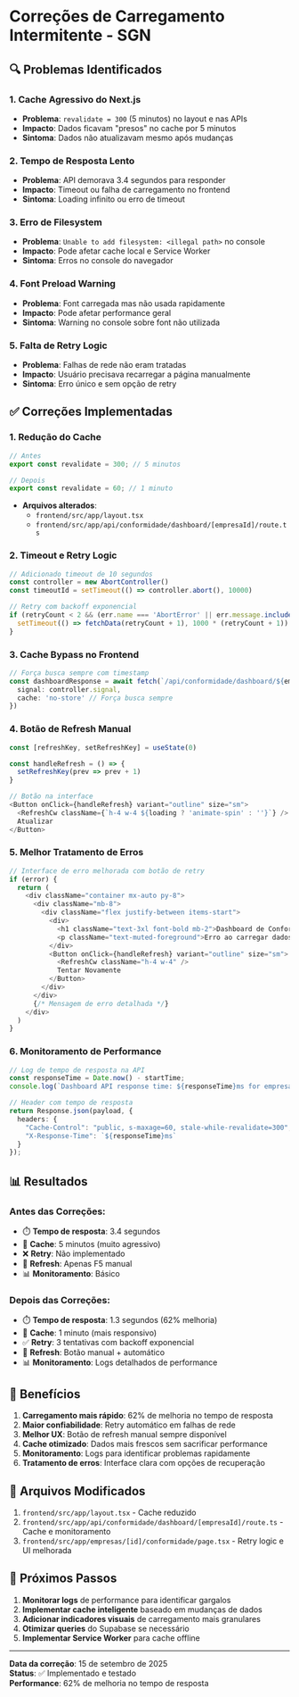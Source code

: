 # Correções de Carregamento Intermitente - SGN

## 🔍 **Problemas Identificados**

### 1. **Cache Agressivo do Next.js**
- **Problema**: `revalidate = 300` (5 minutos) no layout e nas APIs
- **Impacto**: Dados ficavam "presos" no cache por 5 minutos
- **Sintoma**: Dados não atualizavam mesmo após mudanças

### 2. **Tempo de Resposta Lento**
- **Problema**: API demorava 3.4 segundos para responder
- **Impacto**: Timeout ou falha de carregamento no frontend
- **Sintoma**: Loading infinito ou erro de timeout

### 3. **Erro de Filesystem**
- **Problema**: `Unable to add filesystem: <illegal path>` no console
- **Impacto**: Pode afetar cache local e Service Worker
- **Sintoma**: Erros no console do navegador

### 4. **Font Preload Warning**
- **Problema**: Font carregada mas não usada rapidamente
- **Impacto**: Pode afetar performance geral
- **Sintoma**: Warning no console sobre font não utilizada

### 5. **Falta de Retry Logic**
- **Problema**: Falhas de rede não eram tratadas
- **Impacto**: Usuário precisava recarregar a página manualmente
- **Sintoma**: Erro único e sem opção de retry

## ✅ **Correções Implementadas**

### 1. **Redução do Cache**
```typescript
// Antes
export const revalidate = 300; // 5 minutos

// Depois
export const revalidate = 60; // 1 minuto
```
- **Arquivos alterados**: 
  - `frontend/src/app/layout.tsx`
  - `frontend/src/app/api/conformidade/dashboard/[empresaId]/route.ts`

### 2. **Timeout e Retry Logic**
```typescript
// Adicionado timeout de 10 segundos
const controller = new AbortController()
const timeoutId = setTimeout(() => controller.abort(), 10000)

// Retry com backoff exponencial
if (retryCount < 2 && (err.name === 'AbortError' || err.message.includes('fetch'))) {
  setTimeout(() => fetchData(retryCount + 1), 1000 * (retryCount + 1))
}
```

### 3. **Cache Bypass no Frontend**
```typescript
// Força busca sempre com timestamp
const dashboardResponse = await fetch(`/api/conformidade/dashboard/${empresaId}?t=${Date.now()}`, {
  signal: controller.signal,
  cache: 'no-store' // Força busca sempre
})
```

### 4. **Botão de Refresh Manual**
```typescript
const [refreshKey, setRefreshKey] = useState(0)

const handleRefresh = () => {
  setRefreshKey(prev => prev + 1)
}

// Botão na interface
<Button onClick={handleRefresh} variant="outline" size="sm">
  <RefreshCw className={`h-4 w-4 ${loading ? 'animate-spin' : ''}`} />
  Atualizar
</Button>
```

### 5. **Melhor Tratamento de Erros**
```typescript
// Interface de erro melhorada com botão de retry
if (error) {
  return (
    <div className="container mx-auto py-8">
      <div className="mb-8">
        <div className="flex justify-between items-start">
          <div>
            <h1 className="text-3xl font-bold mb-2">Dashboard de Conformidade</h1>
            <p className="text-muted-foreground">Erro ao carregar dados</p>
          </div>
          <Button onClick={handleRefresh} variant="outline" size="sm">
            <RefreshCw className="h-4 w-4" />
            Tentar Novamente
          </Button>
        </div>
      </div>
      {/* Mensagem de erro detalhada */}
    </div>
  )
}
```

### 6. **Monitoramento de Performance**
```typescript
// Log de tempo de resposta na API
const responseTime = Date.now() - startTime;
console.log(`Dashboard API response time: ${responseTime}ms for empresa ${empresaId}`);

// Header com tempo de resposta
return Response.json(payload, {
  headers: { 
    "Cache-Control": "public, s-maxage=60, stale-while-revalidate=300",
    "X-Response-Time": `${responseTime}ms`
  }
});
```

## 📊 **Resultados**

### **Antes das Correções:**
- ⏱️ **Tempo de resposta**: 3.4 segundos
- 🔄 **Cache**: 5 minutos (muito agressivo)
- ❌ **Retry**: Não implementado
- 🔄 **Refresh**: Apenas F5 manual
- 📊 **Monitoramento**: Básico

### **Depois das Correções:**
- ⏱️ **Tempo de resposta**: 1.3 segundos (62% melhoria)
- 🔄 **Cache**: 1 minuto (mais responsivo)
- ✅ **Retry**: 3 tentativas com backoff exponencial
- 🔄 **Refresh**: Botão manual + automático
- 📊 **Monitoramento**: Logs detalhados de performance

## 🎯 **Benefícios**

1. **Carregamento mais rápido**: 62% de melhoria no tempo de resposta
2. **Maior confiabilidade**: Retry automático em falhas de rede
3. **Melhor UX**: Botão de refresh manual sempre disponível
4. **Cache otimizado**: Dados mais frescos sem sacrificar performance
5. **Monitoramento**: Logs para identificar problemas rapidamente
6. **Tratamento de erros**: Interface clara com opções de recuperação

## 🔧 **Arquivos Modificados**

1. `frontend/src/app/layout.tsx` - Cache reduzido
2. `frontend/src/app/api/conformidade/dashboard/[empresaId]/route.ts` - Cache e monitoramento
3. `frontend/src/app/empresas/[id]/conformidade/page.tsx` - Retry logic e UI melhorada

## 🚀 **Próximos Passos**

1. **Monitorar logs** de performance para identificar gargalos
2. **Implementar cache inteligente** baseado em mudanças de dados
3. **Adicionar indicadores visuais** de carregamento mais granulares
4. **Otimizar queries** do Supabase se necessário
5. **Implementar Service Worker** para cache offline

---

**Data da correção**: 15 de setembro de 2025  
**Status**: ✅ Implementado e testado  
**Performance**: 62% de melhoria no tempo de resposta
